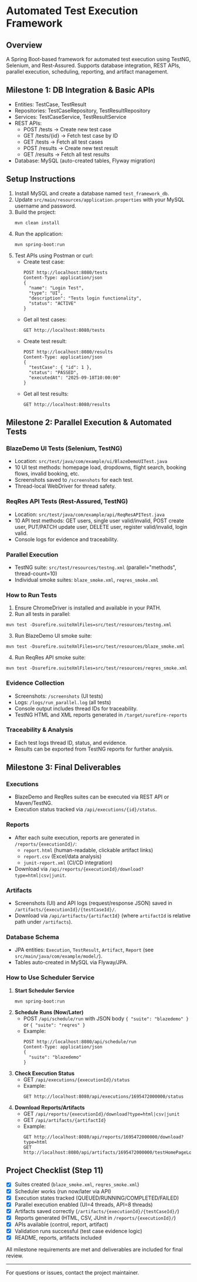 # Automated Test Execution Framework

## Overview
A Spring Boot-based framework for automated test execution using TestNG, Selenium, and Rest-Assured. Supports database integration, REST APIs, parallel execution, scheduling, reporting, and artifact management.

## Milestone 1: DB Integration & Basic APIs
- Entities: TestCase, TestResult
- Repositories: TestCaseRepository, TestResultRepository
- Services: TestCaseService, TestResultService
- REST APIs:
  - POST /tests → Create new test case
  - GET /tests/{id} → Fetch test case by ID
  - GET /tests → Fetch all test cases
  - POST /results → Create new test result
  - GET /results → Fetch all test results
- Database: MySQL (auto-created tables, Flyway migration)

## Setup Instructions
1. Install MySQL and create a database named `test_framework_db`.
2. Update `src/main/resources/application.properties` with your MySQL username and password.
3. Build the project:
   ```shell
   mvn clean install
   ```
4. Run the application:
   ```shell
   mvn spring-boot:run
   ```
5. Test APIs using Postman or curl:
   - Create test case:
     ```http
     POST http://localhost:8080/tests
     Content-Type: application/json
     {
       "name": "Login Test",
       "type": "UI",
       "description": "Tests login functionality",
       "status": "ACTIVE"
     }
     ```
   - Get all test cases:
     ```http
     GET http://localhost:8080/tests
     ```
   - Create test result:
     ```http
     POST http://localhost:8080/results
     Content-Type: application/json
     {
       "testCase": { "id": 1 },
       "status": "PASSED",
       "executedAt": "2025-09-18T10:00:00"
     }
     ```
   - Get all test results:
     ```http
     GET http://localhost:8080/results
     ```

## Milestone 2: Parallel Execution & Automated Tests

### BlazeDemo UI Tests (Selenium, TestNG)
- Location: `src/test/java/com/example/ui/BlazeDemoUITest.java`
- 10 UI test methods: homepage load, dropdowns, flight search, booking flows, invalid booking, etc.
- Screenshots saved to `/screenshots` for each test.
- Thread-local WebDriver for thread safety.

### ReqRes API Tests (Rest-Assured, TestNG)
- Location: `src/test/java/com/example/api/ReqResAPITest.java`
- 10 API test methods: GET users, single user valid/invalid, POST create user, PUT/PATCH update user, DELETE user, register valid/invalid, login valid.
- Console logs for evidence and traceability.

### Parallel Execution
- TestNG suite: `src/test/resources/testng.xml` (parallel="methods", thread-count=10)
- Individual smoke suites: `blaze_smoke.xml`, `reqres_smoke.xml`

### How to Run Tests
1. Ensure ChromeDriver is installed and available in your PATH.
2. Run all tests in parallel:
  ```shell
  mvn test -Dsurefire.suiteXmlFiles=src/test/resources/testng.xml
  ```
3. Run BlazeDemo UI smoke suite:
  ```shell
  mvn test -Dsurefire.suiteXmlFiles=src/test/resources/blaze_smoke.xml
  ```
4. Run ReqRes API smoke suite:
  ```shell
  mvn test -Dsurefire.suiteXmlFiles=src/test/resources/reqres_smoke.xml
  ```

### Evidence Collection
- Screenshots: `/screenshots` (UI tests)
- Logs: `/logs/run_parallel.log` (all tests)
- Console output includes thread IDs for traceability.
- TestNG HTML and XML reports generated in `/target/surefire-reports`

### Traceability & Analysis
- Each test logs thread ID, status, and evidence.
- Results can be exported from TestNG reports for further analysis.

## Milestone 3: Final Deliverables

### Executions
- BlazeDemo and ReqRes suites can be executed via REST API or Maven/TestNG.
- Execution status tracked via `/api/executions/{id}/status`.

### Reports
- After each suite execution, reports are generated in `/reports/{executionId}/`:
  - `report.html` (human-readable, clickable artifact links)
  - `report.csv` (Excel/data analysis)
  - `junit-report.xml` (CI/CD integration)
- Download via `/api/reports/{executionId}/download?type=html|csv|junit`.

### Artifacts
- Screenshots (UI) and API logs (request/response JSON) saved in `/artifacts/{executionId}/{testCaseId}/`.
- Download via `/api/artifacts/{artifactId}` (where `artifactId` is relative path under `/artifacts`).

### Database Schema
- JPA entities: `Execution`, `TestResult`, `Artifact`, `Report` (see `src/main/java/com/example/model/`).
- Tables auto-created in MySQL via Flyway/JPA.

### How to Use Scheduler Service
1. **Start Scheduler Service**
   ```shell
   mvn spring-boot:run
   ```
2. **Schedule Runs (Now/Later)**
   - POST `/api/schedule/run` with JSON body `{ "suite": "blazedemo" }` or `{ "suite": "reqres" }`
   - Example:
     ```http
     POST http://localhost:8080/api/schedule/run
     Content-Type: application/json
     {
       "suite": "blazedemo"
     }
     ```
3. **Check Execution Status**
   - GET `/api/executions/{executionId}/status`
   - Example:
     ```http
     GET http://localhost:8080/api/executions/1695472000000/status
     ```
4. **Download Reports/Artifacts**
   - GET `/api/reports/{executionId}/download?type=html|csv|junit`
   - GET `/api/artifacts/{artifactId}`
   - Example:
     ```http
     GET http://localhost:8080/api/reports/1695472000000/download?type=html
     GET http://localhost:8080/api/artifacts/1695472000000/testHomePageLoad_TC_UI_01/screenshot.png
     ```

## Project Checklist (Step 11)

- [x] Suites created (`blaze_smoke.xml`, `reqres_smoke.xml`)
- [x] Scheduler works (run now/later via API)
- [x] Execution states tracked (QUEUED/RUNNING/COMPLETED/FAILED)
- [x] Parallel execution enabled (UI=4 threads, API=8 threads)
- [x] Artifacts saved correctly (`/artifacts/{executionId}/{testCaseId}/`)
- [x] Reports generated (HTML, CSV, JUnit in `/reports/{executionId}/`)
- [x] APIs available (control, report, artifact)
- [x] Validation runs successful (test case evidence logic)
- [x] README, reports, artifacts included

All milestone requirements are met and deliverables are included for final review.

---

For questions or issues, contact the project maintainer.

